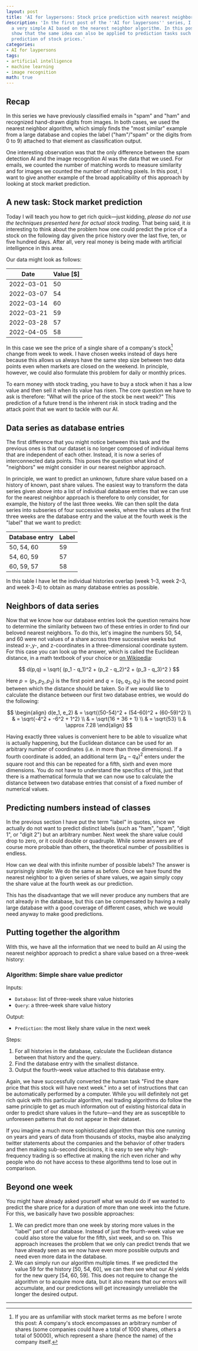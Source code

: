 ```yaml
---
layout: post
title: 'AI for laypersons: Stock price prediction with nearest neighbors'
description: 'In the first post of the ''AI for laypersons'' series, I introduced
  a very simple AI based on the nearest neighbor algorithm. In this post, I want to
  show that the same idea can also be applied to prediction tasks such as the
  prediction of stock prices.'
categories:
- AI for laypersons
tags:
- artificial intelligence
- machine learning
- image recognition
math: true
---
```


<!--
Stock market prediction (prediction)
  - prediction problem
  - "distance" of two lists of integers (~> euclidean distance)
  - heterogeneous data (take date into account for summer/winter changes)
-->

## Recap

In this series we have previously classified emails in "spam" and "ham" and recognized hand-drawn digits from images.
In both cases, we used the nearest neighbor algorithm, which simply finds the "most similar" example from a large database and copies the label ("ham"/"spam" or the digits from 0 to 9) attached to that element as classification output.

One interesting observation was that the only difference between the spam detection AI and the image recognition AI was the data that we used.
For emails, we counted the number of matching words to measure similarity and for images we counted the number of matching pixels.
In this post, I want to give another example of the broad applicability of this approach by looking at stock market prediction.

## A new task: Stock market prediction

Today I will teach you how to get rich quick—just kidding, *please do not use the techniques presented here for actual stock trading*.
That being said, it *is* interesting to think about the problem how one could predict the price of a stock on the following day given the price history over the last five, ten, or five hundred days.
After all, very real money is being made with artificial intelligence in this area.

Our data might look as follows:

|Date|Value \[\$\]|
|----|-----|
|2022-03-01|50|
|2022-03-07|54|
|2022-03-14|60|
|2022-03-21|59|
|2022-03-28|57|
|2022-04-05|58|

In this case we see the price of a single share of a company's stock[^1] change from week to week.
I have chosen weeks instead of days here because this allows us always have the same step size between two data points even when markets are closed on the weekend.
In principle, however, we could also formulate this problem for daily or monthly prices.

To earn money with stock trading, you have to buy a stock when it has a low value and then sell it when its value has risen.
The core question we have to ask is therefore: "What will the price of the stock be next week?"
This prediction of a future trend is the inherent risk in stock trading and the attack point that we want to tackle with our AI.

## Data series as database entries

The first difference that you might notice between this task and the previous ones is that our dataset is no longer composed of individual items that are independent of each other.
Instead, it is now a series of interconnected data points.
This poses the question what kind of "neighbors" we might consider in our nearest neighbor approach.

In principle, we want to predict an unknown, future share value based on a history of known, past share values.
The easiest way to transform the data series given above into a list of individual database entries that we can use for the nearest neighbor approach is therefore to only consider, for example, the history of the last three weeks.
We can then split the data series into subseries of four successive weeks, where the values at the first three weeks are the database entry and the value at the fourth week is the "label" that we want to predict:

| Database entry | Label |
| -------------- | ----- |
| 50, 54, 60 | 59 |
| 54, 60, 59 | 57 |
| 60, 59, 57 | 58 |

In this table I have let the individual histories overlap (week 1–3, week 2–3, and week 3-4) to obtain as many database entries as possible.

## Neighbors of data series

Now that we know how our database entries look the question remains how to determine the similarity between two of these entries in order to find our beloved nearest neighbors.
To do this, let's imagine the numbers 50, 54, and 60 were not values of a share across three successive weeks but instead x-,y-, and z-coordinates in a three-dimensional coordinate system.
For this case you can look up the answer, which is called the Euclidean distance, in a math textbook of your choice or [on Wikipedia](https://en.wikipedia.org/wiki/Euclidean_distance#Higher_dimensions):

$$
d(p,q) = \sqrt{ (p_1 - q_1)^2 + (p_2 - q_2)^2 + (p_3 - q_3)^2 }
$$

Here $p = (p_1, p_2, p_3)$ is the first point and $q = (q_1, q_2, q_3)$ is the second point between which the distance should be taken.
So if we would like to calculate the distance between our first two database entries, we would do the following:

$$
\begin{align}
d(e_1, e_2) & = \sqrt{(50-54)^2 + (54-60)^2 + (60-59)^2} \\
& = \sqrt{-4^2 + -6^2 + 1^2} \\
& = \sqrt{16 + 36 + 1} \\
& = \sqrt{53} \\
& \approx 7.28
\end{align}
$$

Having exactly three values is convenient here to be able to visualize what is actually happening, but the Euclidean distance can be used for an arbitrary number of coordinates (i.e. in more than three dimensions).
If a fourth coordinate is added, an additional term $(p_4 - q_4)^2$ enters under the square root and this can be repeated for a fifth, sixth and even more dimensions.
You do not have to understand the specifics of this, just that there is a mathematical formula that we can now use to calculate the distance between two database entries that consist of a fixed number of numerical values.

## Predicting numbers instead of classes

In the previous section I have put the term "label" in quotes, since we actually do not want to predict distinct labels (such as "ham", "spam", "digit 1", or "digit 2") but an arbitrary number.
Next week the share value could drop to zero, or it could double or quadruple.
While some answers are of course more probable than others, the theoretical number of possibilities is endless.

How can we deal with this infinite number of possible labels?
The answer is surprisingly simple: We do the same as before.
Once we have found the nearest neighbor to a given series of share values, we again simply copy the share value at the fourth week as our prediction.

This has the disadvantage that we will never produce any numbers that are not already in the database, but this can be compensated by having a really large database with a good coverage of different cases, which we would need anyway to make good predictions.

## Putting together the algorithm

With this, we have all the information that we need to build an AI using the nearest neighbor approach to predict a share value based on a three-week history:

### Algorithm: Simple share value predictor

Inputs:

* `Database`: list of three-week share value histories
* `Query`: a three-week share value history

Output:

* `Prediction`: the most likely share value in the next week

Steps:

1. For all histories in the database, calculate the Euclidean distance between that history and the query.
2. Find the database entry with the smallest distance.
3. Output the fourth-week value attached to this database entry.

Again, we have successfully converted the human task "Find the share price that this stock will have next week." into a set of instructions that can be automatically performed by a computer.
While you will definitely not get rich quick with this particular algorithm, real trading algorithms do follow the same principle to get as much information out of existing historical data in order to predict share values in the future—and they are as susceptible to unforeseen patterns that do not appear in their dataset.

If you imagine a much more sophisticated algorithm than this one running on years and years of data from thousands of stocks, maybe also analyzing twitter statements about the companies and the behavior of other traders and then making sub-second decisions, it is easy to see why high-frequency trading is so effective at making the rich even richer and why people who do not have access to these algorithms tend to lose out in comparison.

## Beyond one week

You might have already asked yourself what we would do if we wanted to predict the share price for a duration of more than one week into the future.
For this, we basically have two possible approaches:

1. We can predict more than one week by storing more values in the "label" part of our database.
  Instead of just the fourth-week value we could also store the value for the fifth, sixt week, and so on.
  This approach increases the problem that we only can predict trends that we have already seen as we now have even more possible outputs and need even more data in the database.
2. We can simply run our algorithm multiple times.
  If we predicted the value 59 for the history [50, 54, 60], we can then see what our AI yields for the new query [54, 60, 59].
  This does not require to change the algorithm or to acquire more data, but it also means that our errors will accumulate, and our predictions will get increasingly unreliable the longer the desired output.

---

[^1]: If you are as unfamiliar with stock market terms as me before I wrote this post: A company's stock encompasses an arbitrary number of shares (some companies could have a total of 1000 shares, others a total of 50000), which represent a share (hence the name) of the company itself.
